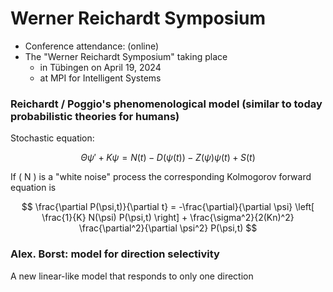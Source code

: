 # Werner Reichardt Symposium
* Conference attendance: (online)
* The "Werner Reichardt Symposium" taking place
   * in Tübingen on April 19, 2024
   * at MPI for Intelligent Systems


### Reichardt / Poggio's phenomenological model (similar to today probabilistic theories for humans)


Stochastic equation:

$$
\Theta \psi' + K \psi = N(t) - D(\psi(t)) - Z(\psi) \psi(t) + S(t)
$$

If \( N \) is a "white noise" process the corresponding Kolmogorov forward equation is

$$
\frac{\partial P(\psi,t)}{\partial t} = -\frac{\partial}{\partial \psi} \left[ \frac{1}{K} N(\psi) P(\psi,t) \right] + \frac{\sigma^2}{2(Kn)^2} \frac{\partial^2}{\partial \psi^2} P(\psi,t)
$$

### Alex. Borst: model for direction selectivity
A new linear-like model that responds to only one direction
